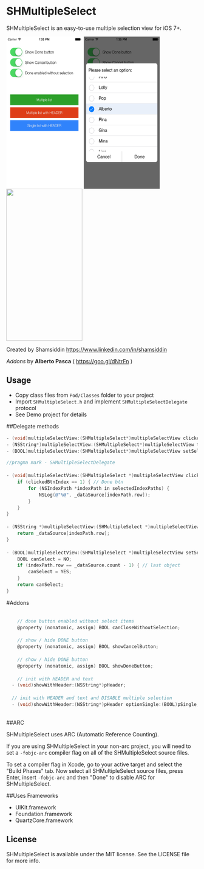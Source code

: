# SHMultipleSelect

SHMultipleSelect is an easy-to-use multiple selection view for iOS 7+.

<a href="url"><img src="ScreenShots/main.png" align="center" width="200" height="400" ></a>
<a href="url"><img src="ScreenShots/shsingleheaderselect.png" align="center" width="200" height="400" ></a>
<a href="url"><img src="ScreenShots/shmultipleselect.png" align="center" width="200" height="400" ></a>

Created by Shamsiddin
https://www.linkedin.com/in/shamsiddin

*Addons* by **Alberto Pasca** ( https://goo.gl/dNtrFn )

## Usage

* Copy class files from `Pod/Classes` folder to your project
* Import `SHMultipleSelect.h` and implement `SHMultipleSelectDelegate` protocol
* See Demo project for details

##Delegate methods

```objective-c
- (void)multipleSelectView:(SHMultipleSelect*)multipleSelectView clickedBtnAtIndex:(NSInteger)clickedBtnIndex withSelectedIndexPaths:(NSArray*)selectedIndexPaths;
- (NSString*)multipleSelectView:(SHMultipleSelect*)multipleSelectView titleForRowAtIndexPath:(NSIndexPath*)indexPath;
- (BOOL)multipleSelectView:(SHMultipleSelect*)multipleSelectView setSelectedForRowAtIndexPath:(NSIndexPath*)indexPath;
```

```objective-c
//pragma mark - SHMultipleSelectDelegate

- (void)multipleSelectView:(SHMultipleSelect *)multipleSelectView clickedBtnAtIndex:(NSInteger)clickedBtnIndex withSelectedIndexPaths:(NSArray *)selectedIndexPaths {
    if (clickedBtnIndex == 1) { // Done btn
        for (NSIndexPath *indexPath in selectedIndexPaths) {
            NSLog(@"%@", _dataSource[indexPath.row]);
        }
    }
}

- (NSString *)multipleSelectView:(SHMultipleSelect *)multipleSelectView titleForRowAtIndexPath:(NSIndexPath *)indexPath {
    return _dataSource[indexPath.row];
}

- (BOOL)multipleSelectView:(SHMultipleSelect *)multipleSelectView setSelectedForRowAtIndexPath:(NSIndexPath *)indexPath {
    BOOL canSelect = NO;
    if (indexPath.row == _dataSource.count - 1) { // last object
        canSelect = YES;
    }
    return canSelect;
}
```

#Addons
```objective-c

	// done button enabled without select items
	@property (nonatomic, assign) BOOL canCloseWithoutSelection;
	
	// show / hide DONE button
	@property (nonatomic, assign) BOOL showCancelButton;
	
	// show / hide DONE button
	@property (nonatomic, assign) BOOL showDoneButton;
	
	// init with HEADER and text
  - (void)showWithHeader:(NSString*)pHeader;
	
  // init with HEADER and text and DISABLE multiple selection
  - (void)showWithHeader:(NSString*)pHeader optionSingle:(BOOL)pSingle;
  
```

##ARC

SHMultipleSelect uses ARC (Automatic Reference Counting).

If you are using SHMultipleSelect in your non-arc project, you will need to set a `-fobjc-arc` compiler flag on all of the SHMultipleSelect source files.

To set a compiler flag in Xcode, go to your active target and select the "Build Phases" tab. Now select all SHMultipleSelect source files, press Enter, insert `-fobjc-arc` and then "Done" to disable ARC for SHMultipleSelect.

##Uses Frameworks

* UIKit.framework
* Foundation.framework
* QuartzCore.framework

## License

SHMultipleSelect is available under the MIT license. See the LICENSE file for more info.
